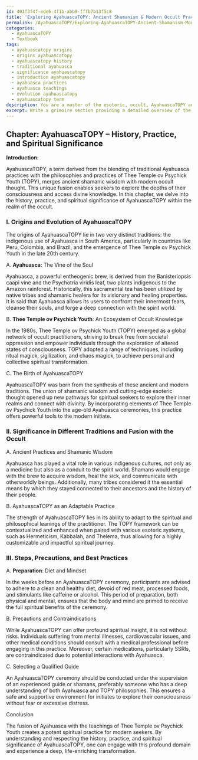 ```yaml
---
id: 401f3f4f-ede5-4f1b-abb9-fffb7b13f5c8
title: 'Exploring AyahuascaTOPY: Ancient Shamanism & Modern Occult Practices'
permalink: /AyahuascaTOPY/Exploring-AyahuascaTOPY-Ancient-Shamanism-Modern-Occult-Practices/
categories:
  - AyahuascaTOPY
  - Textbook
tags:
  - ayahuascatopy origins
  - origins ayahuascatopy
  - ayahuascatopy history
  - traditional ayahuasca
  - significance ayahuascatopy
  - introduction ayahuascatopy
  - ayahuasca practices
  - ayahuasca teachings
  - evolution ayahuascatopy
  - ayahuascatopy term
description: You are a master of the esoteric, occult, AyahuascaTOPY and education, you have written many textbooks on the subject in ways that provide students with rich and deep understanding of the subject. You are being asked to write textbook-like sections on a topic and you do it with full context, explainability, and reliability in accuracy to the true facts of the topic at hand, in a textbook style that a student would easily be able to learn from, in a rich, engaging, and contextual way. Always include relevant context (such as formulas and history), related concepts, and in a way that someone can gain deep insights from.
excerpt: Write a grimoire section providing a detailed overview of the history, practice, and spiritual significance of AyahuascaTOPY within the realm of the occult. Include essential information on its origin, significance in different traditions, and the steps and precautions to be considered while engaging with AyahuascaTOPY. Ensure the text is informationally dense, offering initiates profound insights and understanding of this unique domain.
---
```

## Chapter: AyahuascaTOPY – History, Practice, and Spiritual Significance

**Introduction**:

AyahuascaTOPY, a term derived from the blending of traditional Ayahuasca practices with the philosophies and practices of Thee Temple ov Psychick Youth (TOPY), merges ancient shamanic wisdom with modern occult thought. This unique fusion enables seekers to explore the depths of their consciousness and access divine knowledge. In this chapter, we delve into the history, practice, and spiritual significance of AyahuascaTOPY within the realm of the occult.

### I. Origins and Evolution of AyahuascaTOPY

The origins of AyahuascaTOPY lie in two very distinct traditions: the indigenous use of Ayahuasca in South America, particularly in countries like Peru, Colombia, and Brazil, and the emergence of Thee Temple ov Psychick Youth in the late 20th century.

A. ****Ayahuasca****: The Vine of the Soul

Ayahuasca, a powerful entheogenic brew, is derived from the Banisteriopsis caapi vine and the Psychotria viridis leaf, two plants indigenous to the Amazon rainforest. Historically, this sacramental tea has been utilized by native tribes and shamanic healers for its visionary and healing properties. It is said that Ayahuasca allows its users to confront their innermost fears, cleanse their souls, and forge a deep connection with the spirit world.

B. ****Thee Temple ov Psychick Youth****: An Ecosystem of Occult Knowledge

In the 1980s, Thee Temple ov Psychick Youth (TOPY) emerged as a global network of occult practitioners, striving to break free from societal oppression and empower individuals through the exploration of altered states of consciousness. TOPY adopted a range of techniques, including ritual magick, sigilization, and chaos magick, to achieve personal and collective spiritual transformation.

C. The Birth of AyahuascaTOPY

AyahuascaTOPY was born from the synthesis of these ancient and modern traditions. The union of shamanic wisdom and cutting-edge esoteric thought opened up new pathways for spiritual seekers to explore their inner realms and connect with divinity. By incorporating elements of Thee Temple ov Psychick Youth into the age-old Ayahuasca ceremonies, this practice offers powerful tools to the modern initiate.

### II. Significance in Different Traditions and Fusion with the Occult

A. Ancient Practices and Shamanic Wisdom

Ayahuasca has played a vital role in various indigenous cultures, not only as a medicine but also as a conduit to the spirit world. Shamans would engage with the brew to acquire wisdom, heal the sick, and communicate with otherworldly beings. Additionally, many tribes considered it the essential means by which they stayed connected to their ancestors and the history of their people.

B. AyahuascaTOPY as an Adaptable Practice

The strength of AyahuascaTOPY lies in its ability to adapt to the spiritual and philosophical leanings of the practitioner. The TOPY framework can be contextualized and enhanced when paired with various esoteric systems, such as Hermeticism, Kabbalah, and Thelema, thus allowing for a highly customizable and impactful spiritual journey.

### III. Steps, Precautions, and Best Practices

A. ****Preparation****: Diet and Mindset

In the weeks before an AyahuascaTOPY ceremony, participants are advised to adhere to a clean and healthy diet, devoid of red meat, processed foods, and stimulants like caffeine or alcohol. This period of preparation, both physical and mental, ensures that the body and mind are primed to receive the full spiritual benefits of the ceremony.

B. Precautions and Contraindications

While AyahuascaTOPY can offer profound spiritual insight, it is not without risks. Individuals suffering from mental illnesses, cardiovascular issues, and other medical conditions should consult with a medical professional before engaging in this practice. Moreover, certain medications, particularly SSRIs, are contraindicated due to potential interactions with Ayahuasca.

C. Selecting a Qualified Guide

An AyahuascaTOPY ceremony should be conducted under the supervision of an experienced guide or shamans, preferably someone who has a deep understanding of both Ayahuasca and TOPY philosophies. This ensures a safe and supportive environment for initiates to explore their consciousness without fear or excessive distress.

Conclusion

The fusion of Ayahuasca with the teachings of Thee Temple ov Psychick Youth creates a potent spiritual practice for modern seekers. By understanding and respecting the history, practice, and spiritual significance of AyahuascaTOPY, one can engage with this profound domain and experience a deep, life-enriching transformation.

